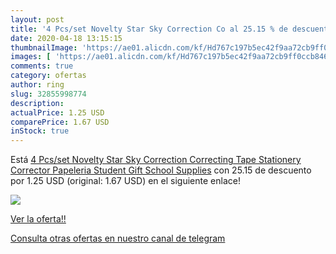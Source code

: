 ```yaml
---
layout: post
title: '4 Pcs/set Novelty Star Sky Correction Co al 25.15 % de descuento'
date: 2020-04-18 13:15:15
thumbnailImage: 'https://ae01.alicdn.com/kf/Hd767c197b5ec42f9aa72cb9ff0ccb846t/4-Pcs-set-Novelty-Star-Sky-Correction-Correcting-Tape-Stationery-Corrector-Papeleria-Student-Gift-School-Supplies.jpg_350x350._SL200_.jpg'
images: [ 'https://ae01.alicdn.com/kf/Hd767c197b5ec42f9aa72cb9ff0ccb846t/4-Pcs-set-Novelty-Star-Sky-Correction-Correcting-Tape-Stationery-Corrector-Papeleria-Student-Gift-School-Supplies.jpg_350x350._SL200_.jpg' ]
comments: true
category: ofertas
author: ring
slug: 32855998774
description:
actualPrice: 1.25 USD
comparePrice: 1.67 USD
inStock: true
---
```


Está [4 Pcs/set Novelty Star Sky Correction Correcting Tape Stationery Corrector Papeleria Student Gift School Supplies](https://www.amazon.com/dp/32855998774/?tag=redken08-20) con 25.15 de descuento por 1.25 USD (original: 1.67 USD) en el siguiente enlace!

[![](https://ae01.alicdn.com/kf/Hd767c197b5ec42f9aa72cb9ff0ccb846t/4-Pcs-set-Novelty-Star-Sky-Correction-Correcting-Tape-Stationery-Corrector-Papeleria-Student-Gift-School-Supplies.jpg_350x350._SL200_.jpg)](https://www.amazon.com/dp/32855998774/?tag=redken08-20)

[Ver la oferta!!](https://www.amazon.com/dp/32855998774/?tag=redken08-20)

[Consulta otras ofertas en nuestro canal de telegram](https://t.me/s/ofertas25)
